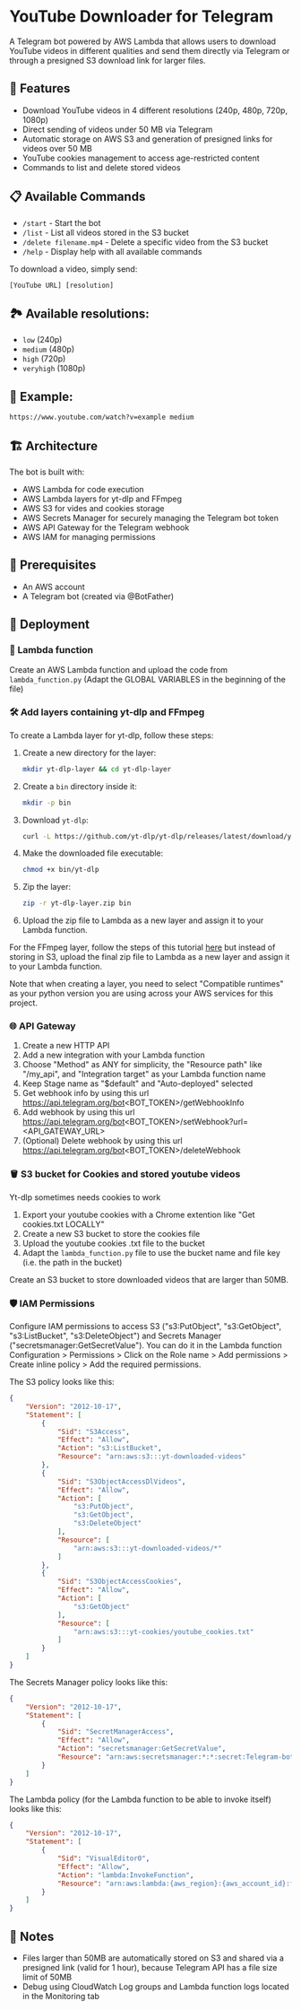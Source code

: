 # YouTube Downloader for Telegram

A Telegram bot powered by AWS Lambda that allows users to download YouTube videos in different qualities and send them directly via Telegram or through a presigned S3 download link for larger files.

## 🌟 Features

- Download YouTube videos in 4 different resolutions (240p, 480p, 720p, 1080p)
- Direct sending of videos under 50 MB via Telegram
- Automatic storage on AWS S3 and generation of presigned links for videos over 50 MB
- YouTube cookies management to access age-restricted content
- Commands to list and delete stored videos

## 📋 Available Commands

- `/start` - Start the bot
- `/list` - List all videos stored in the S3 bucket
- `/delete filename.mp4` - Delete a specific video from the S3 bucket
- `/help` - Display help with all available commands

To download a video, simply send:
```
[YouTube URL] [resolution]
```

## 🏞️ Available resolutions:

- `low` (240p)
- `medium` (480p)
- `high` (720p)
- `veryhigh` (1080p)

## 📝 Example:

```
https://www.youtube.com/watch?v=example medium
```

## 🏗️ Architecture

The bot is built with:
- AWS Lambda for code execution
- AWS Lambda layers for yt-dlp and FFmpeg
- AWS S3 for vides and cookies storage
- AWS Secrets Manager for securely managing the Telegram bot token
- AWS API Gateway for the Telegram webhook
- AWS IAM for managing permissions

## 🔧 Prerequisites

- An AWS account
- A Telegram bot (created via @BotFather)

## 🚀 Deployment

### 👷 Lambda function

Create an AWS Lambda function and upload the code from `lambda_function.py` (Adapt the GLOBAL VARIABLES in the beginning of the file)

### 🛠️ Add layers containing yt-dlp and FFmpeg

To create a Lambda layer for yt-dlp, follow these steps:

1. Create a new directory for the layer:
   ```bash
   mkdir yt-dlp-layer && cd yt-dlp-layer
   ```

2. Create a `bin` directory inside it:
   ```bash
   mkdir -p bin
   ```

3. Download `yt-dlp`:
   ```bash
   curl -L https://github.com/yt-dlp/yt-dlp/releases/latest/download/yt-dlp -o bin/yt-dlp
   ```

4. Make the downloaded file executable:
   ```bash
   chmod +x bin/yt-dlp
   ```

5. Zip the layer:
   ```bash
   zip -r yt-dlp-layer.zip bin
   ```

6. Upload the zip file to Lambda as a new layer and assign it to your Lambda function.

For the FFmpeg layer, follow the steps of this tutorial [here](https://virkud-sarvesh.medium.com/building-ffmpeg-layer-for-a-lambda-function-a206f36d3edc) but instead of storing in S3, upload the final zip file to Lambda as a new layer and assign it to your Lambda function.

Note that when creating a layer, you need to select "Compatible runtimes" as your python version you are using across your AWS services for this project.

### 🌐 API Gateway

1. Create a new HTTP API
2. Add a new integration with your Lambda function
3. Choose "Method" as ANY for simplicity, the "Resource path" like "/my_api", and "Integration target" as your Lambda function name
4. Keep Stage name as "$default" and "Auto-deployed" selected
5. Get webhook info by using this url https://api.telegram.org/bot<BOT_TOKEN>/getWebhookInfo
6. Add webhook by using this url https://api.telegram.org/bot<BOT_TOKEN>/setWebhook?url=<API_GATEWAY_URL>
7. (Optional) Delete webhook by using this url https://api.telegram.org/bot<BOT_TOKEN>/deleteWebhook

### 🪣 S3 bucket for Cookies and stored youtube videos

Yt-dlp sometimes needs cookies to work

1. Export your youtube cookies with a Chrome extention like "Get cookies.txt LOCALLY"
2. Create a new S3 bucket to store the cookies file
3. Upload the youtube cookies .txt file to the bucket
4. Adapt the `lambda_function.py` file to use the bucket name and file key (i.e. the path in the bucket)

Create an S3 bucket to store downloaded videos that are larger than 50MB.

### 🛡️ IAM Permissions

Configure IAM permissions to access S3 ("s3:PutObject", "s3:GetObject", "s3:ListBucket", "s3:DeleteObject") and Secrets Manager ("secretsmanager:GetSecretValue"). You can do it in the Lambda function Configuration > Permissions > Click on the Role name > Add permissions > Create inline policy > Add the required permissions.

The S3 policy looks like this:
```json
{
	"Version": "2012-10-17",
	"Statement": [
		{
			"Sid": "S3Access",
			"Effect": "Allow",
			"Action": "s3:ListBucket",
			"Resource": "arn:aws:s3:::yt-downloaded-videos"
		},
		{
			"Sid": "S3ObjectAccessDlVideos",
			"Effect": "Allow",
			"Action": [
				"s3:PutObject",
				"s3:GetObject",
				"s3:DeleteObject"
			],
			"Resource": [
				"arn:aws:s3:::yt-downloaded-videos/*"
			]
		},
		{
			"Sid": "S3ObjectAccessCookies",
			"Effect": "Allow",
			"Action": [
				"s3:GetObject"
			],
			"Resource": [
				"arn:aws:s3:::yt-cookies/youtube_cookies.txt"
			]
		}
	]
}
```

The Secrets Manager policy looks like this:
```json
{
	"Version": "2012-10-17",
	"Statement": [
		{
			"Sid": "SecretManagerAccess",
			"Effect": "Allow",
			"Action": "secretsmanager:GetSecretValue",
			"Resource": "arn:aws:secretsmanager:*:*:secret:Telegram-bot-token-*"
		}
	]
}
```

The Lambda policy (for the Lambda function to be able to invoke itself) looks like this:
```json
{
    "Version": "2012-10-17",
    "Statement": [
        {
            "Sid": "VisualEditor0",
            "Effect": "Allow",
            "Action": "lambda:InvokeFunction",
            "Resource": "arn:aws:lambda:{aws_region}:{aws_account_id}:function:yt_dl_bot_lambda_function"
        }
    ]
}
```

## 📝 Notes

- Files larger than 50MB are automatically stored on S3 and shared via a presigned link (valid for 1 hour), because Telegram API has a file size limit of 50MB
- Debug using CloudWatch Log groups and Lambda function logs located in the Monitoring tab
